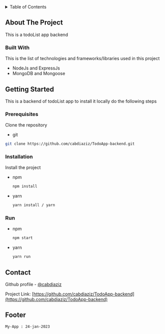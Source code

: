 <!-- TABLE OF CONTENTS -->
<details>
  <summary>Table of Contents</summary>
  <ol>
    <li>
      <a href="#about-the-project">About The Project</a>
      <ul>
        <li><a href="#built-with">Built With</a></li>
      </ul>
    </li>
    <li>
      <a href="#getting-started">Getting Started</a>
      <ul>
        <li><a href="#prerequisites">Prerequisites</a></li>
      </ul>
    </li>
    <li><a href="#contact">Contact</a></li>
    <li><a href="#footer">Footer</a></li>
  </ol>
</details>

<!-- ABOUT THE PROJECT -->

## About The Project

This is a todoList app backend

### Built With

This is the list of technologies and frameworks/libraries used in this project

- NodeJs and ExpressJs
- MongoDB and Mongoose

<!-- GETTING STARTED -->

## Getting Started

This is a backend of todoList app to install it locally do the following steps

### Prerequisites

Clone the repository

- git

```sh
git clone https://github.com/cabdiaziz/TodoApp-backend.git
```

### Installation

Install the project

- npm

  ```sh
  npm install
  ```

- yarn

  ```sh
  yarn install / yarn
  ```

### Run

- npm

  ```sh
  npm start
  ```

- yarn
  ```sh
  yarn run
  ```
  <!-- CONTACT -->

## Contact

Github profile - [@cabdiaziz](https://github.com/cabdiaziz)

Project Link: [https://github.com/cabdiaziz/TodoApp-backend](https://github.com/cabdiaziz/TodoApp-backend)

## Footer

```sh
My-App : 24-jan-2023
```
